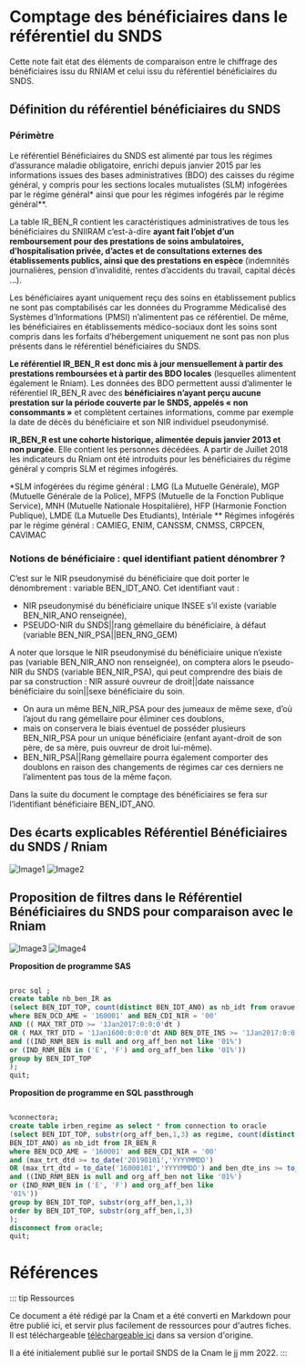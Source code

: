 # Comptage des bénéficiaires dans le référentiel du SNDS
<!-- SPDX-License-Identifier: MPL-2.0 -->

Cette note fait état des éléments de comparaison entre le chiffrage des bénéficiaires issu du RNIAM et celui issu du référentiel bénéficiaires du SNDS.

## Définition du référentiel bénéficiaires du SNDS

### Périmètre
Le référentiel Bénéficiaires du SNDS est alimenté par tous les régimes d’assurance maladie obligatoire, enrichi depuis janvier 2015 par les informations issues des bases administratives (BDO) des caisses du régime général, y compris pour les sections locales mutualistes (SLM) infogérées par le régime général* ainsi que pour les régimes infogérés par le régime général**.

La table IR_BEN_R contient les caractéristiques administratives de tous les bénéficiaires du SNIIRAM c’est-à-dire **ayant fait l’objet d’un remboursement pour des prestations de soins ambulatoires, d’hospitalisation privée, d’actes et de consultations externes des établissements publics, ainsi que des prestations en espèce** (indemnités journalières, pension d’invalidité, rentes d’accidents du travail, capital décès …).

Les bénéficiaires ayant uniquement reçu des soins en établissement publics ne sont pas comptabilisés car les données du Programme Médicalisé des Systèmes d’Informations (PMSI) n’alimentent pas ce référentiel. De même, les bénéficiaires en établissements médico-sociaux dont les soins sont compris dans les forfaits d’hébergement uniquement ne sont pas non plus présents dans le référentiel bénéficiaires du SNDS.

**Le référentiel IR_BEN_R est donc mis à jour mensuellement à partir des prestations remboursées et à partir des BDO locales** (lesquelles alimentent également le Rniam). Les données des BDO permettent aussi d’alimenter le référentiel IR_BEN_R avec des **bénéficiaires n’ayant perçu aucune prestation sur la période couverte par le SNDS, appelés « non consommants »** et complètent certaines informations, comme par exemple la date de décès du bénéficiaire et son NIR individuel pseudonymisé.

**IR_BEN_R est une cohorte historique, alimentée depuis janvier 2013 et non purgée**. Elle contient les personnes décédées. A partir de Juillet 2018 les indicateurs du Rniam ont été introduits pour les bénéficiaires du régime général y compris SLM et régimes infogérés.


*SLM infogérées du régime général : LMG (La Mutuelle Générale), MGP (Mutuelle Générale de la Police), MFPS (Mutuelle de la Fonction Publique Service), MNH (Mutuelle Nationale Hospitalière), HFP (Harmonie Fonction Publique), LMDE (La Mutuelle Des Etudiants), Intériale
** Régimes infogérés par le régime général : CAMIEG, ENIM, CANSSM, CNMSS, CRPCEN, CAVIMAC


### Notions de bénéficiaire : quel identifiant patient dénombrer ?

C’est sur le NIR pseudonymisé du bénéficiaire que doit porter le dénombrement :
variable BEN_IDT_ANO. Cet identifiant vaut :
- NIR pseudonymisé du bénéficiaire unique INSEE s’il existe (variable BEN_NIR_ANO renseignée),
- PSEUDO-NIR du SNDS||rang gémellaire du bénéficiaire, à défaut (variable BEN_NIR_PSA||BEN_RNG_GEM)

A noter que lorsque le NIR pseudonymisé du bénéficiaire unique n’existe pas (variable BEN_NIR_ANO non renseignée), on comptera alors le pseudo-NIR du SNDS (variable BEN_NIR_PSA), qui peut comprendre des biais de par sa construction :
NIR assuré ouvreur de droit||date naissance bénéficiaire du soin||sexe bénéficiaire du soin.

- On aura un même BEN_NIR_PSA pour des jumeaux de même sexe, d’où l’ajout du rang gémellaire pour éliminer ces doublons,
- mais on conservera le biais éventuel de posséder plusieurs BEN_NIR_PSA
pour un unique bénéficiaire (enfant ayant-droit de son père, de sa mère, puis ouvreur de droit lui-même).
- BEN_NIR_PSA||Rang gémellaire pourra également comporter des doublons en raison des changements de régimes car ces derniers ne l’alimentent pas tous de la même façon.

Dans la suite du document le comptage des bénéficiaires se fera sur l’identifiant bénéficiaire BEN_IDT_ANO.

## Des écarts explicables Référentiel Bénéficiaires du SNDS / Rniam
![Image1](../files/Cnam/Images_fiche_comptage_benef/Image1.png)
![Image2](../files/Cnam/Images_fiche_comptage_benef/Image2.png)

## Proposition de filtres dans le Référentiel Bénéficiaires du SNDS pour comparaison avec le Rniam
![Image3](../files/Cnam/Images_fiche_comptage_benef/Image3.png)
![Image4](../files/Cnam/Images_fiche_comptage_benef/Image4.png)

**Proposition de programme SAS**

```sql

proc sql ;
create table nb_ben_IR as
(select BEN_IDT_TOP, count(distinct BEN_IDT_ANO) as nb_idt from oravue.IR_BEN_R
where BEN_DCD_AME = '160001' and BEN_CDI_NIR = '00'
AND (( MAX_TRT_DTD >= '1Jan2017:0:0:0'dt )
OR ( MAX_TRT_DTD = '1Jan1600:0:0:0'dt AND BEN_DTE_INS >= '1Jan2017:0:0:0'dt) )
and ((IND_RNM_BEN is null and org_aff_ben not like '01%')
or (IND_RNM_BEN in ('E', 'F') and org_aff_ben like '01%'))
group by BEN_IDT_TOP
);
quit;

```
**Proposition de programme en SQL passthrough**

```sql

%connectora;
create table irben_regime as select * from connection to oracle
(select BEN_IDT_TOP, substr(org_aff_ben,1,3) as regime, count(distinct
BEN_IDT_ANO) as nb_idt from IR_BEN_R
where BEN_DCD_AME = '160001' and BEN_CDI_NIR = '00'
and (max_trt_dtd >= to_date('20190101','YYYYMMDD')
OR (max_trt_dtd = to_date('16000101','YYYYMMDD') and ben_dte_ins >= to_date('20190101','YYYYMMDD')))
and ((IND_RNM_BEN is null and org_aff_ben not like '01%')
or (IND_RNM_BEN in ('E', 'F') and org_aff_ben like
'01%'))
group by BEN_IDT_TOP, substr(org_aff_ben,1,3)
order by BEN_IDT_TOP, substr(org_aff_ben,1,3)
);
disconnect from oracle;
quit;

```


# Références
::: tip Ressources

Ce document a été rédigé par la Cnam et a été converti en Markdown pour être publié ici, et servir plus facilement de ressources pour d'autres fiches. Il est téléchargeable [téléchargeable ici](../files/Cnam/2022-03-Cnam_9_SNDS_Fiches_Thematiques_DNB_BENEF_Référentiel_SNDS_MPL-2.0.pdf.docx) dans sa version d'origine.

Il a été initialement publié sur le portail SNDS de la Cnam le jj mm 2022.
:::
